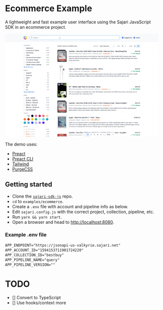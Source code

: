 # Ecommerce Example

A lightweight and fast example user interface using the Sajari JavaScript SDK in an ecommerce project.

![Video of the example in action](video.gif)

The demo uses:

- [Preact](https://preactjs.com/)
- [Preact CLI](https://preactjs.com/cli/)
- [Tailwind](https://tailwindcss.com/)
- [PurgeCSS](https://purgecss.com/)

## Getting started

- Clone the [`sajari-sdk-js`](https://github.com/sajari/sajari-sdk-js) repo.
- `cd` to `examples/ecommerce`.
- Create a `.env` file with account and pipeline info as below.
- Edit `sajari.config.js` with the correct project, collection, pipeline, etc.
- Run `yarn && yarn start`.
- Open a browser and head to [http://localhost:8080](http://localhost:8080).

### Example .env file

```
APP_ENDPOINT="https://jsonapi-us-valkyrie.sajari.net"
APP_ACCOUNT_ID="1594153711901724220"
APP_COLLECTION_ID="bestbuy"
APP_PIPELINE_NAME="query"
APP_PIPELINE_VERSION=""
```

# TODO

- [] Convert to TypeScript
- [] Use hooks/context more
